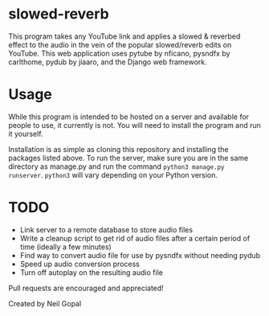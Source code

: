 # slowed-reverb
This program takes any YouTube link and applies a slowed & reverbed effect to the audio in the vein of the popular slowed/reverb edits on YouTube. This web application uses pytube by nficano, pysndfx by carlthome, pydub by jiaaro, and the Django web framework.

# Usage
While this program is intended to be hosted on a server and available for people to use, it currently is not. You will need to install the program and run it yourself.

Installation is as simple as cloning this repository and installing the packages listed above. To run the server, make sure you are in the same directory as manage.py and run the command `python3 manage.py runserver`. `python3` will vary depending on your Python version.

# TODO
- Link server to a remote database to store audio files
- Write a cleanup script to get rid of audio files after a certain period of time (ideally a few minutes)
- Find way to convert audio file for use by pysndfx without needing pydub
- Speed up audio conversion process
- Turn off autoplay on the resulting audio file

Pull requests are encouraged and appreciated!

Created by Neil Gopal